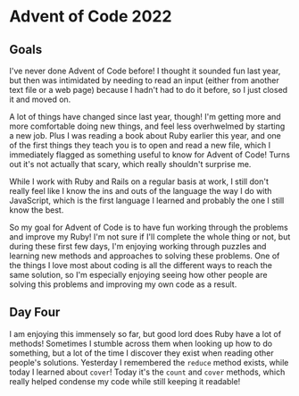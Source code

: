 # Advent of Code 2022
## Goals
I've never done Advent of Code before! I thought it sounded fun last year, but then was intimidated by needing to read an input (either from another text file or a web page) because I hadn't had to do it before, so I just closed it and moved on.

A lot of things have changed since last year, though! I'm getting more and more comfortable doing new things, and feel less overhwelmed by starting a new job. Plus I was reading a book about Ruby earlier this year, and one of the first things they teach you is to open and read a new file, which I immediately flagged as something useful to know for Advent of Code! Turns out it's not actually that scary, which really shouldn't surprise me.

While I work with Ruby and Rails on a regular basis at work, I still don't really feel like I know the ins and outs of the language the way I do with JavaScript, which is the first language I learned and probably the one I still know the best.

So my goal for Advent of Code is to have fun working through the problems and improve my Ruby! I'm not sure if I'll complete the whole thing or not, but during these first few days, I'm enjoying working through puzzles and learning new methods and approaches to solving these problems. One of the things I love most about coding is all the different ways to reach the same solution, so I'm especially enjoying seeing how other people are solving this problems and improving my own code as a result.

## Day Four
I am enjoying this immensely so far, but good lord does Ruby have a lot of methods! Sometimes I stumble across them when looking up how to do something, but a lot of the time I discover they exist when reading other people's solutions. Yesterday I remembered the `reduce` method exists, while today I learned about `cover`! 
Today it's the `count` and `cover` methods, which really helped condense my code while still keeping it readable!